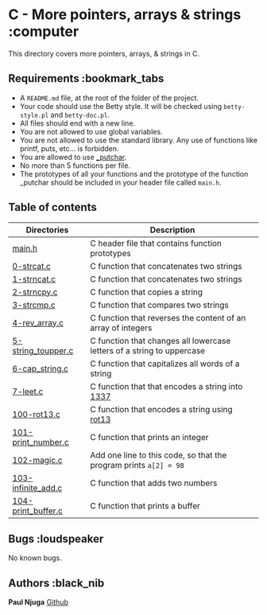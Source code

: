 # C - More pointers, arrays & strings :computer

This directory covers more pointers, arrays, & strings in C.

## Requirements :bookmark_tabs

* A ```README.md``` file, at the root of the folder of the project.
* Your code should use the Betty style. It will be checked using ```betty-style.pl``` and ```betty-doc.pl```.
* All files should end with a new line.
* You are not allowed to use global variables.
* You are not allowed to use the standard library. Any use of functions like printf, puts, etc… is forbidden.
* You are allowed to use [_putchar](https://github.com/holbertonschool/_putchar.c/blob/master/_putchar.c).
* No more than 5 functions per file.
* The prototypes of all your functions and the prototype of the function _putchar should be included in your header file called ```main.h```.

## Table of contents

Directories | Description
----------- | -----------
[main.h](./main.h) | C header file that contains function prototypes
[0-strcat.c](./0-strcat.c) | C function that concatenates two strings
[1-strncat.c](./1-strncat.c) | C function that concatenates two strings
[2-strncpy.c](./2-strncpy.c) | C function that copies a string
[3-strcmp.c](./3-strcmp.c) | C function that compares two strings
[4-rev_array.c](./4-rev_array.c) | C function that reverses the content of an array of integers
[5-string_toupper.c](./5-string_toupper.c) | C function that changes all lowercase letters of a string to uppercase
[6-cap_string.c](./6-cap_string.c) | C function that capitalizes all words of a string
[7-leet.c](./7-leet.c) | C function that that encodes a string into [1337](https://en.wikipedia.org/wiki/Leet)
[100-rot13.c](./100-rot13.c) | C function that encodes a string using [rot13](https://en.wikipedia.org/wiki/ROT13)
[101-print_number.c](./101-print_number.c) | C function that prints an integer
[102-magic.c](./102-magic.c) | Add one line to this code, so that the program prints ```a[2] = 98```
[103-infinite_add.c](./103-infinite_add.c) | C function that adds two numbers
[104-print_buffer.c](./104-print_buffer.c) | C function that prints a buffer

## Bugs :loudspeaker

No known bugs.

## Authors :black_nib

**Paul Njuga** [Github](https://github.com/Paul-Njuga)
